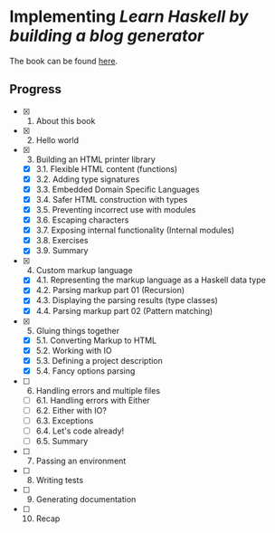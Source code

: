 # Implementing *Learn Haskell by building a blog generator*
The book can be found [here](https://learn-haskell.blog/).

## Progress
- [x] 1. About this book
- [x] 2. Hello world
- [x] 3. Building an HTML printer library
  - [x] 3.1. Flexible HTML content (functions)
  - [x] 3.2. Adding type signatures
  - [x] 3.3. Embedded Domain Specific Languages
  - [x] 3.4. Safer HTML construction with types
  - [x] 3.5. Preventing incorrect use with modules
  - [x] 3.6. Escaping characters
  - [x] 3.7. Exposing internal functionality (Internal modules)
  - [x] 3.8. Exercises
  - [x] 3.9. Summary
- [x] 4. Custom markup language
  - [x] 4.1. Representing the markup language as a Haskell data type
  - [x] 4.2. Parsing markup part 01 (Recursion)
  - [x] 4.3. Displaying the parsing results (type classes)
  - [x] 4.4. Parsing markup part 02 (Pattern matching)
- [x] 5. Gluing things together
  - [x] 5.1. Converting Markup to HTML
  - [x] 5.2. Working with IO
  - [x] 5.3. Defining a project description
  - [x] 5.4. Fancy options parsing
- [ ] 6. Handling errors and multiple files
  - [ ] 6.1. Handling errors with Either
  - [ ] 6.2. Either with IO?
  - [ ] 6.3. Exceptions
  - [ ] 6.4. Let's code already!
  - [ ] 6.5. Summary
- [ ] 7. Passing an environment
- [ ] 8. Writing tests
- [ ] 9. Generating documentation
- [ ] 10. Recap
